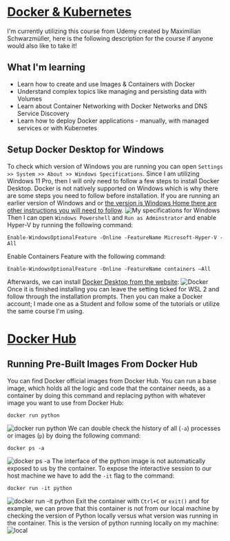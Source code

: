 # [Docker & Kubernetes](https://www.udemy.com/share/103IaC3@5G0-SQ_L9ghBhMFLdnkrUZJAl7q2eUVI4A234q8Y8LLcBmRGKWcDhkGKGDXmx6wVEA==/)

I'm currently utilizing this course from Udemy created by Maximilian Schwarzmüller, here is the following description for the course if anyone would also like to take it! 

## What I'm learning
- Learn how to create and use Images & Containers with Docker
- Understand complex topics like managing and persisting data with Volumes
- Learn about Container Networking with Docker Networks and DNS Service Discovery
- Learn how to deploy Docker applications - manually, with managed services or with Kubernetes

## Setup Docker Desktop for Windows 
To check which version of Windows you are running you can open `Settings >> System >> About >> Windows Specifications`. Since I am utilizing Windows 11 Pro, then I will only need to follow a few steps to install Docker Desktop. Docker is not natively supported on Windows which is why there are some steps you need to follow before installation. If you are running an earlier version of Windows and or [the version is Windows Home there are other instructions you will need to follow](https://learn.microsoft.com/en-us/windows/wsl/install).
![My specifications for Windows](https://github.com/nicomcd/Docker/assets/35404943/ebed0b4e-aaa9-45df-8fc6-48286c1ec9b9)
Then I can open `Windows Powershell` and `Run as Adminstrator` and enable Hyper-V by running the following command:
```
Enable-WindowsOptionalFeature -Online -FeatureName Microsoft-Hyper-V -All
```
Enable Containers Feature with the following command:
```
Enable-WindowsOptionalFeature -Online -FeatureName containers –All
```
Afterwards, we can install [Docker Desktop from the website](https://www.docker.com/products/docker-desktop/):
![Docker](https://github.com/nicomcd/Docker/assets/35404943/90228874-c9dd-49ae-9194-561d081b8aed)
Once it is finished installing you can leave the setting ticked for WSL 2 and follow through the installation prompts. Then you can make a Docker account; I made one as a Student and follow some of the tutorials or utilize the same course I'm using.

# [Docker Hub](https://hub.docker.com/search?image_filter=official)

## Running Pre-Built Images From Docker Hub
You can find Docker official images from Docker Hub. You can run a base image, which holds all the logic and code that the container needs, as a container by doing this command and replacing python with whatever image you want to use from Docker Hub:
```
docker run python
```
![docker run python](https://github.com/nicomcd/Docker/assets/35404943/5c7712ff-bc56-4e5a-832a-8fae599d71a6)
We can double check the history of all (`-a`) processes or images (`p`) by doing the following command:
```
docker ps -a
```
![docker ps -a](https://github.com/nicomcd/Docker/assets/35404943/7a107208-3dc3-4a02-94b2-22e7baf287ff)
The interface of the python image is not automatically exposed to us by the container. To expose the interactive session to our host machine we have to add the `-it` flag to the command:
```
docker run -it python
```
![docker run -it python](https://github.com/nicomcd/Docker/assets/35404943/5abe5b56-bf18-4529-b59e-d96baf14a09b)
Exit the container with `Ctrl+C` or `exit()` and for example, we can prove that this container is not from our local machine by checking the version of Python locally versus what version was running in the container. This is the version of python running locally on my machine:
![local](https://github.com/nicomcd/Docker/assets/35404943/ca0effdf-0f82-4b98-8107-51c2980734bc)
